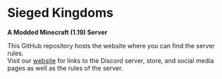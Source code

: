 # Sieged Kingdoms

**A Modded Minecraft (1.19) Server**

This GitHub repository hosts the website where you can find the server rules.  
Visit our [website](https://siegedkingdoms.github.io/SiegedKingdoms/) for links to the Discord server, store, and social media pages as well as the rules of the server.
